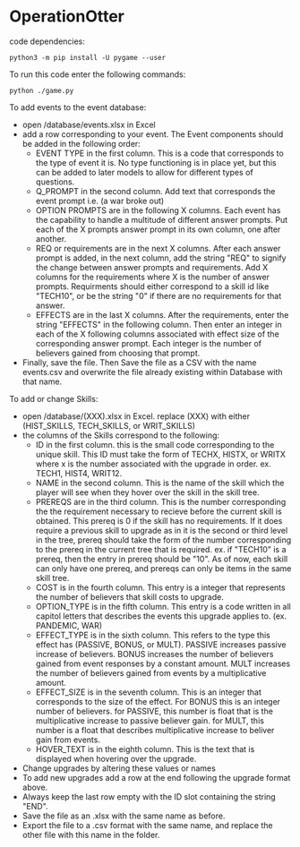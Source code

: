 # OperationOtter

code dependencies:

`python3 -m pip install -U pygame --user`

To run this code enter the following commands:

`python ./game.py`

To add events to the event database:

- open /database/events.xlsx in Excel
- add a row corresponding to your event. The Event components should be added in the following order:
    - EVENT TYPE in the first column. This is a code that corresponds to the type of event it is. No type functioning is in place yet, but this can be added to later models to allow for different types of questions.
    - Q_PROMPT in the second column. Add text that corresponds the event prompt i.e. (a war broke out)
    - OPTION PROMPTS are in the following X columns. Each event has the capability to handle a multitude of different answer prompts. Put each of the X prompts answer prompt in its own column, one after another. 
    - REQ or requirements are in the next X columns. After each answer prompt is added, in the next column, add the string "REQ" to signify the change between answer prompts and requirements. Add X columns for the requirements where X is the number of answer prompts. Requirments should either correspond to a skill id like "TECH10", or be the string "0" if there are no requirements for that answer.
    - EFFECTS are in the last X columns. After the requirements, enter the string "EFFECTS" in the following column. Then enter an integer in each of the X following columns associated with effect size of the corresponding answer prompt. Each integer is the number of believers gained from choosing that prompt.
- Finally, save the file. Then Save the file as a CSV with the name events.csv and overwrite the file already existing within Database with that name.

To add or change Skills:
- open /database/(XXX).xlsx in Excel. replace (XXX) with either (HIST_SKILLS, TECH_SKILLS, or WRIT_SKILLS)
- the columns of the Skills correspond to the following:
    - ID in the first column. this is the small code corresponding to the unique skill. This ID must take the form of TECHX, HISTX, or WRITX where x is the number associated with the upgrade in order. ex. TECH1, HIST4, WRIT12.
    - NAME in the second column. This is the name of the skill which the player will see when they hover over the skill in the skill tree.
    - PREREQS are in the third column. This is the number corresponding the the requirement necessary to recieve before the current skill is obtained. This prereq is 0 if the skill has no requirements. If it does require a previous skill to upgrade as in it is the second or third level in the tree, prereq should take the form of the number corresponding to the prereq in the current tree that is required. ex. if "TECH10" is a prereq, then the entry in prereq should be "10". As of now, each skill can only have one prereq, and prereqs can only be items in the same skill tree.
    - COST is in the fourth column. This entry is a integer that represents the number of believers that skill costs to upgrade.
    - OPTION_TYPE is in the fifth column. This entry is a code written in all capitol letters that describes the events this upgrade applies to. (ex. PANDEMIC, WAR)
    - EFFECT_TYPE is in the sixth column. This refers to the type this effect has (PASSIVE, BONUS, or MULT). PASSIVE increases passive increase of believers. BONUS increases the number of believers gained from event responses by a constant amount. MULT increases the number of believers gained from events by a multiplicative amount.
    - EFFECT_SIZE is in the seventh column. This is an integer that corresponds to the size of the effect. For BONUS this is an integer number of believers. for PASSIVE, this number is float that is the multiplicative increase to passive believer gain.  for MULT, this number is a float that describes multiplicative increase to beliver gain from events.
    - HOVER_TEXT is in the eighth column. This is the text that is displayed when hovering over the upgrade.
- Change upgrades by altering these values or names
- To add new upgrades add a row at the end following the upgrade format above.
- Always keep the last row empty with the ID slot containing the string "END".
- Save the file as an .xlsx with the same name as before.
- Export the file to a .csv format with the same name, and replace the other file with this name in the folder.